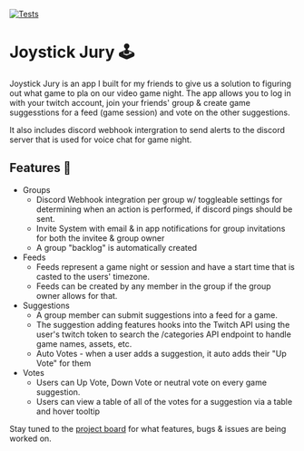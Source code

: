 [![Tests](https://github.com/kyledoesdev/joystick/actions/workflows/tests.yml/badge.svg)](https://github.com/kyledoesdev/joystick/actions/workflows/tests.yml)

# Joystick Jury 🕹️

Joystick Jury is an app I built for my friends to give us a solution to figuring out what game to pla on our video game night.
The app allows you to log in with your twitch account, join your friends' group & create game suggesstions for a feed (game session) and
vote on the other suggestions.

It also includes discord webhook intergration to send alerts to the discord server that is used for voice chat for game night.

## Features 🚀
- Groups
    - Discord Webhook integration per group w/ toggleable settings for determining when an action is performed, if discord pings should be sent.
    - Invite System with email & in app notifications for group invitations for both the invitee & group owner
    - A group "backlog" is automatically created
- Feeds
    - Feeds represent a game night or session and have a start time that is casted to the users' timezone.
    - Feeds can be created by any member in the group if the group owner allows for that.
- Suggestions
    - A group member can submit suggestions into a feed for a game.
    - The suggestion adding features hooks into the Twitch API using the user's twitch token to search the /categories API endpoint to handle game names, assets, etc.
    - Auto Votes - when a user adds a suggestion, it auto adds their "Up Vote" for them
- Votes
    - Users can Up Vote, Down Vote or neutral vote on every game suggestion.
    - Users can view a table of all of the votes for a suggestion via a table and hover tooltip

Stay tuned to the [project board](https://github.com/users/kyledoesdev/projects/1/views/1) for what features, bugs & issues are being worked on.
